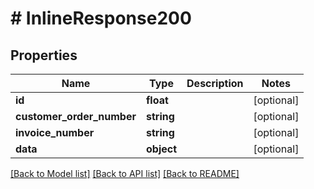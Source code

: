 # # InlineResponse200

## Properties

Name | Type | Description | Notes
------------ | ------------- | ------------- | -------------
**id** | **float** |  | [optional] 
**customer_order_number** | **string** |  | [optional] 
**invoice_number** | **string** |  | [optional] 
**data** | **object** |  | [optional] 

[[Back to Model list]](../../README.md#documentation-for-models) [[Back to API list]](../../README.md#documentation-for-api-endpoints) [[Back to README]](../../README.md)


